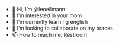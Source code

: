 - 👋 Hi, I’m @leoellmann
- 👀 I’m interested in your mom
- 🌱 I’m currently learning english
- 💞️ I’m looking to collaborate on my braces
- 📫 How to reach me: Restroom

<!---
leoellmann/leoellmann is a ✨ special ✨ repository because its `README.md` (this file) appears on your GitHub profile.
You can click the Preview link to take a look at your changes.
--->
